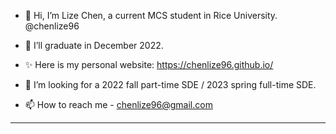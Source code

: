 - 👋 Hi, I’m Lize Chen, a current MCS student in Rice University. @chenlize96

- 🌱 I’ll graduate in December 2022.

- ✨ Here is my personal website: https://chenlize96.github.io/

- 👀 I’m looking for a 2022 fall part-time SDE / 2023 spring full-time SDE.

- 📫 How to reach me - chenlize96@gmail.com

<!---
chenlize96/chenlize96 is a ✨ special ✨ repository because its `README.md` (this file) appears on your GitHub profile.
You can click the Preview link to take a look at your changes.
--->

---
